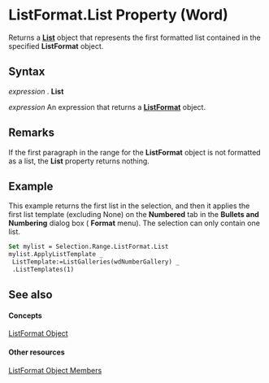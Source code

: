 
# ListFormat.List Property (Word)

Returns a  **[List](2c3dae28-447a-af48-2966-e19ae75ab6c2.md)** object that represents the first formatted list contained in the specified **ListFormat** object.


## Syntax

 _expression_ . **List**

 _expression_ An expression that returns a **[ListFormat](74773fd6-b713-34d4-b7be-f543c983008d.md)** object.


## Remarks

If the first paragraph in the range for the  **ListFormat** object is not formatted as a list, the **List** property returns nothing.


## Example

This example returns the first list in the selection, and then it applies the first list template (excluding None) on the  **Numbered** tab in the **Bullets and Numbering** dialog box ( **Format** menu). The selection can only contain one list.


```vb
Set mylist = Selection.Range.ListFormat.List 
mylist.ApplyListTemplate _ 
 ListTemplate:=ListGalleries(wdNumberGallery) _ 
 .ListTemplates(1)
```


## See also


#### Concepts


[ListFormat Object](74773fd6-b713-34d4-b7be-f543c983008d.md)
#### Other resources


[ListFormat Object Members](daf87b14-29a3-c5d9-ab43-8465237c02da.md)
